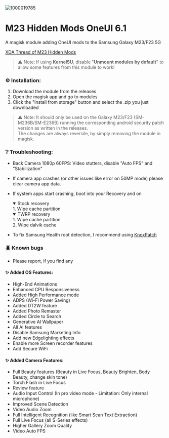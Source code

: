 ![1000019785](https://github.com/Aflaungos/M23-Hidden-Mods/blob/A14_1/MagiskMod.jpg)
# M23 Hidden Mods OneUI 6.1
A magisk module adding OneUI mods to the Samsung Galaxy M23/F23 5G

[XDA Thread of M23 Hidden Mods](https://forum.xda-developers.com/t/mod-oneui-m23-hidden-mods.4626443)

> ⚠️ Note: If using **KernelSU**, disable "**Unmount modules by default**" to allow some features from this module to work!

### ⚙️ Installation:
1. Download the module from the releases
2. Open the magisk app and go to modules
3. Click the "Install from storage" button and select the .zip you just downloaded 

> ⚠️ Note: It should only be used on the Galaxy M23/F23 (SM-M236B/SM-E236B) running the corresponding android security patch version as written in the releases. <br/>The changes are always reversile, by simply removing the module in magisk.

### ❔ Troubleshooting:
- Back Camera 1080p 60FPS: Video stutters, disable "Auto FPS" and "Stabilization"
- If camera app crashes (or other issues like error on 50MP mode) please clear camera app data.
- If system apps start crashing, boot into your Recovery and on
  
  <details open>
  <summary>Stock recovery</summary>
  1. Wipe cache partition</br>
  </details>
  <details open>
  <summary>TWRP recovery</summary>
  1. Wipe cache partition</br>2. Wipe dalvik cache
  </details>
- To fix Samsung Health root detection, I recommend using [KnoxPatch](https://github.com/BlackMesa123/KnoxPatch/releases)

### 🪲 Known bugs
- Please report, if you find any

#### ✨ Added OS Features:
- High-End Animations
- Enhanced CPU Responsiveness
- Added High Performance mode
- ADPS (Wi-Fi Power Saving)
- Added DT2W feature
- Added Photo Remaster
- Added Circle to Search
- Generative AI Wallpaper
- All AI features
- Disable Samsung Marketing Info
- Add new Edgelighting effects
- Enable more Screen recorder features
- Add Secure WiFi

#### ✨ Added Camera Features:
- Full Beauty features (Beauty in Live Focus, Beauty Brighten, Body Beauty, change skin tone)
- Torch Flash in Live Focus
- Review feature
- Audio Input Control (In pro video mode - Limitation: Only internal microphone)
- Improved Scene Detection
- Video Audio Zoom
- Full Intelligent Recognition (like Smart Scan Text Extraction)
- Full Live Focus (all S-Series effects)
- Higher Gallery Zoom Quality
- Video Auto FPS
